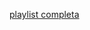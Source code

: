 [playlist completa](https://www.youtube.com/watch?v=7RjIakjJf-k&list=PLAMfQH2NKM_tyKzBV1iJf5L8j7oJl6KHl&index=2)
